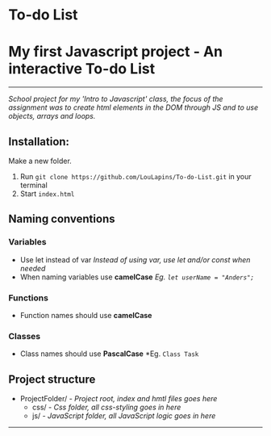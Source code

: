# To-do List

# My first Javascript project - An interactive To-do List
-------
*School project for my 'Intro to Javascript' class, the focus of the assignment was to create html elements in the DOM through JS and to use objects, arrays and loops.*

## Installation:
Make a new folder. 
1. Run `git clone https://github.com/LouLapins/To-do-List.git` in your terminal
2. Start `index.html`

## Naming conventions

### Variables
* Use let instead of var
    *Instead of using var, use let and/or const when needed*
* When naming variables use **camelCase**
    *Eg. `let userName = "Anders";`*

    
### Functions

* Function names should use **camelCase**
    
### Classes
* Class names should use **PascalCase**
    *Eg. `Class Task`
    
## Project structure
* ProjectFolder/ *- Project root, index and hmtl files goes here*
    * css/ *- Css folder, all css-styling goes in here*
    * js/ *- JavaScript folder, all JavaScript logic goes in here*

------

